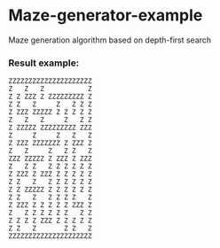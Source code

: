 # Maze-generator-example
Maze generation algorithm based on depth-first search

### Result example:
```
ZZZZZZZZZZZZZZZZZZZZZ
Z   Z   Z           Z
Z Z ZZZ Z ZZZZZZZZZ Z
Z Z   Z     Z   Z Z Z
Z ZZZ ZZZZZ Z Z Z Z Z
Z   Z   Z     Z   Z Z
Z ZZZZZ ZZZZZZZZZ ZZZ
Z     Z     Z   Z   Z
Z ZZZ ZZZZZZZ Z ZZZ Z
Z   Z     Z   Z Z   Z
ZZZ ZZZZZ Z ZZZ Z ZZZ
Z   Z Z   Z Z Z Z Z Z
Z ZZZ Z ZZZ Z Z Z Z Z
Z Z   Z   Z Z Z Z Z Z
Z Z ZZZZZ Z Z Z Z Z Z
Z Z   Z   Z Z Z Z   Z
Z ZZZ Z Z Z Z Z ZZZ Z
Z   Z Z Z Z Z Z   Z Z
Z Z Z Z ZZZ Z Z Z Z Z
Z Z   Z       Z Z   Z
ZZZZZZZZZZZZZZZZZZZZZ
```
